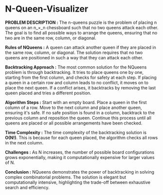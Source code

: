 # N-Queen-Visualizer

**PROBLEM DESCRIPTION :**
The n-queens puzzle is the problem of placing n queens on an n_×_n chessboard such that no two queens attack each other. The goal is to find all possible ways to arrange the queens, ensuring that no two are in the same row, column, or diagonal.

**Rules of NQueens :**
A queen can attack another queen if they are placed in the same row, column, or diagonal.
The solution requires that no two queens are positioned in such a way that they can attack each other.

**Backtracking Approach :**
The most common solution for the NQueens problem is through backtracking.
It tries to place queens one by one, starting from the first column, and checks for safety at each step.
If placing a queen in a certain row and column leads to no conflict, it moves on to place the next queen.
If a conflict arises, it backtracks by removing the last queen placed and tries a different position.

**Algorithm Steps :**
Start with an empty board.
Place a queen in the first column of a row.
Move to the next column and place another queen, ensuring it's safe.
If no safe position is found in a column, backtrack to the previous column and reposition the queen.
Continue this process until all queens are placed or all possible arrangements have been checked.

**Time Complexity :**
The time complexity of the backtracking solution is **O(N!)**. This is because for each queen placed, the algorithm checks all rows in the next column.

**Challenges :**
As N increases, the number of possible board configurations grows exponentially, making it computationally expensive for larger values of N.

**Conclusion :**
NQueens demonstrates the power of backtracking in solving complex combinatorial problems.
The solution is elegant but computationally intensive, highlighting the trade-off between exhaustive search and efficiency.
